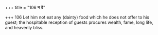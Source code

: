 +++
title = "106 न वै"

+++
106	Let him not eat any (dainty) food which he does not offer to his guest; the hospitable reception of guests procures wealth, fame, long life, and heavenly bliss.